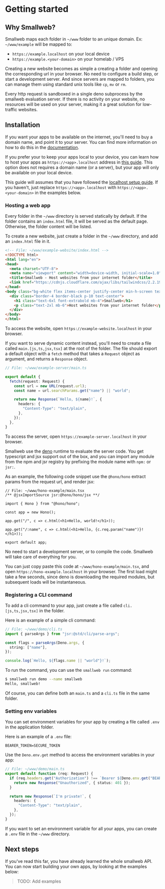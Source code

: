 # Getting started

## Why Smallweb?

Smallweb maps each folder in `~/www` folder to an unique domain. Ex: `~/www/example` will be mapped to:

- `https://example.localhost` on your local device
- `https://example.<your-domain>` on your homelab / VPS

Creating a new website becomes as simple a creating a folder and opening the corresponding url in your browser. No need to configure a build step, or start a development server. And since servers are mapped to folders, you can manage them using standard unix tools like `cp`, `mv` or `rm`.

Every http request is sandboxed in a single deno subprocess by the smallweb evaluation server. If there is no activity on your website, no resources will be used on your server, making it a great solution for low-traffic websites.

## Installation

If you want your apps to be available on the internet, you'll need to buy a domain name, and point it to your server.
You can find more information on how to do this in the [documentation](./cloudflare/tunnel.md).

If you prefer your to keep your apps local to your device, you can learn how to host your apps as `https://<app>.localhost` address in [this guide](./localhost/localhost.md). This option does not requires a domain name (or a server), but your app will only be available on your local device.

This guide will assumes that you have followed the [localhost setup guide](./localhost/localhost.md). If you haven't, just replace `https://<app>.localhost` with `https://<app>.<your-domain>` in the examples below.

### Hosting a web app

Every folder in the `~/www` directory is served statically by default. If the folder contains an `index.html` file, it will be served as the default page. Otherwise, the folder content will be listed.

To create a new website, just create a folder in the `~/www` directory, and add an `index.html` file in it.

```html
<!-- File: ~/www/example-website/index.html -->
<!DOCTYPE html>
<html lang="en">
<head>
  <meta charset="UTF-8">
  <meta name="viewport" content="width=device-width, initial-scale=1.0">
  <title>Smallweb - Host websites from your internet folder</title>
  <link href="https://cdnjs.cloudflare.com/ajax/libs/tailwindcss/2.2.19/tailwind.min.css" rel="stylesheet">
</head>
<body class="bg-white flex items-center justify-center min-h-screen text-black">
  <div class="border-4 border-black p-10 text-center">
    <h1 class="text-6xl font-extrabold mb-4">Smallweb</h1>
    <p class="text-2xl mb-6">Host websites from your internet folder</p>
  </div>
</body>
</html>
```

To access the website, open `https://example-website.localhost` in your browser.

If you want to serve dynamic content instead, you'll need to create a file called `main.[js,ts,jsx,tsx]` at the root of the folder. The file should export a default object with a `fetch` method that takes a `Request` object as argument, and returns a `Response` object.

```ts
// File: ~/www/example-server/main.ts

export default {
  fetch(request: Request) {
    const url = new URL(request.url);
    const name = url.searchParams.get("name") || "world";

    return new Response(`Hello, ${name}!`, {
      headers: {
        "Content-Type": "text/plain",
      },
    });
  },
}
```

To access the server, open `https://example-server.localhost` in your browser.

Smallweb use the [deno](https://deno.com) runtime to evaluate the server code. You get typescript and jsx support out of the box, and you can import any module from the npm and jsr registry by prefixing the module name with `npm:` or `jsr:`.

As an example, the following code snippet use the `@hono/hono` extract params from the request url, and render jsx:

```tsx
// File: ~/www/hono-example/main.tsx
/** @jsxImportSource jsr:@hono/hono/jsx **/

import { Hono } from "@hono/hono";

const app = new Hono();

app.get("/", c => c.html(<h1>Hello, world!</h1>));

app.get("/:name", c => c.html(<h1>Hello, {c.req.param("name")}!</h1>));

export default app;
```

No need to start a development server, or to compile the code. Smallweb will take care of everything for you.

You can just copy paste this code at `~/www/hono-example/main.tsx`, and open `https://hono-example.localhost` in your browser. The first load might take a few seconds, since deno is downloading the required modules, but subsequent loads will be instantaneous.

### Registering a CLI command

To add a cli command to your app, just create a file called `cli.[js,ts,jsx,tsx]` in the folder.

Here is an example of a simple cli command:

```ts
// File: ~/www/demo/cli.ts
import { parseArgs } from "jsr:@std/cli/parse-args";

const flags = parseArgs(Deno.args, {
  string: ["name"],
});

console.log(`Hello, ${flags.name || "world"}!`);
```

To run the command, you can use the `smallweb run` command:

```sh
$ smallweb run demo --name smallweb
Hello, smallweb!
```

Of course, you can define both an `main.ts` and a `cli.ts` file in the same folder.

### Setting env variables

You can set environment variables for your app by creating a file called `.env` in the application folder.

Here is an example of a `.env` file:

```env
BEARER_TOKEN=SECURE_TOKEN
```

Use the `Deno.env.get` method to access the environment variables in your app:

```ts
// File: ~/www/demo/main.ts
export default function (req: Request) {
  if (req.headers.get("Authorization") !== `Bearer ${Deno.env.get("BEARER_TOKEN")}`) {
    return new Response("Unauthorized", { status: 401 });
  }

  return new Response(`I'm private!`, {
    headers: {
      "Content-Type": "text/plain",
    },
  });
}
```

If you want to set an environment variable for all your apps, you can create a `.env` file in the `~/www` directory.

## Next steps

If you've read this far, you have already learned the whole smallweb API. You can now start building your own apps, by looking at the examples below:

> TODO: Add examples
